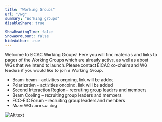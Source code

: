 ```yaml
---
title: "Working Groups"
url: "/wg"
summary: "Working groups"
disableShare: true

ShowReadingTime: false
ShowWordCount: false
hideAuthor: true
---
```


Welcome to EICAC Working Groups! Here you will find materials and links to pages of the Working Groups which are already active, as well as about WGs that we intend to launch. Please contact EICAC co-chairs and WG leaders if you would like to join a Working Group. 
- Beam-beam - activities ongoing, link will be added
- Polarization - activities ongoing, link will be added
- Second Interaction Region – recruiting group leaders and members
- Beam Cooling – recruiting group leaders and members
- FCC-EIC Forum – recruiting group leaders and members
- More WGs are coming

![Alt text](images/diagram1.jpg)
